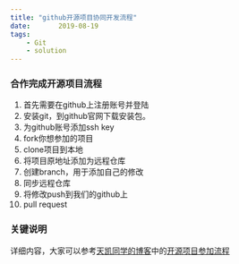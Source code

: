 ```yaml
---
title: "github开源项目协同开发流程"
date:       2019-08-19
tags:
	- Git
	- solution
---
```











### 合作完成开源项目流程
1. 首先需要在github上注册账号并登陆
2. 安装git，到github官网下载安装包。
3. 为github账号添加ssh key
4. fork你想参加的项目
5. clone项目到本地
6. 将项目原地址添加为远程仓库
7. 创建branch，用于添加自己的修改
8. 同步远程仓库
9. 将修改push到我们的github上
10. pull request

### 关键说明
详细内容，大家可以参考[天凯同学的博客](https://ttk1907.gitee.io/)中的[开源项目参加流程](https://ttk1907.gitee.io/2019/08/20/kaiyuan-project-try/)

